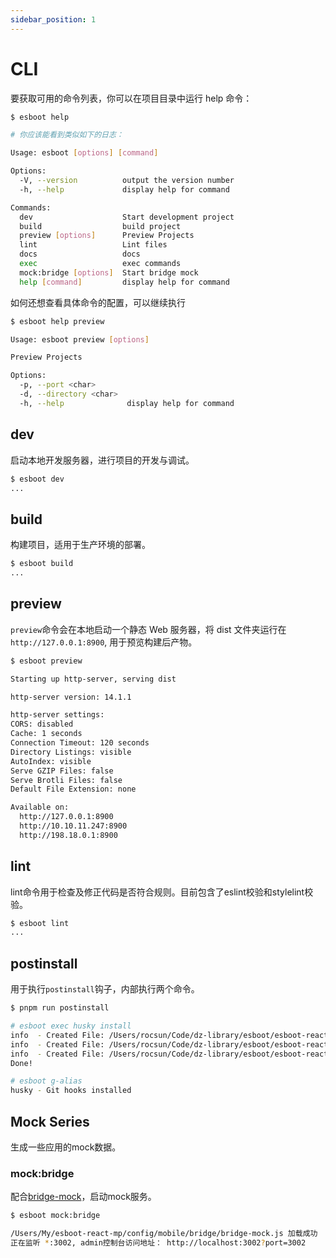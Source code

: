 ```yaml
---
sidebar_position: 1
---
```


# CLI

要获取可用的命令列表，你可以在项目目录中运行 help 命令：

```bash
$ esboot help

# 你应该能看到类似如下的日志：

Usage: esboot [options] [command]

Options:
  -V, --version          output the version number
  -h, --help             display help for command

Commands:
  dev                    Start development project
  build                  build project
  preview [options]      Preview Projects
  lint                   Lint files
  docs                   docs
  exec                   exec commands
  mock:bridge [options]  Start bridge mock
  help [command]         display help for command
```

如何还想查看具体命令的配置，可以继续执行

```bash
$ esboot help preview

Usage: esboot preview [options]

Preview Projects

Options:
  -p, --port <char>
  -d, --directory <char>
  -h, --help              display help for command
```

## dev

启动本地开发服务器，进行项目的开发与调试。

```bash
$ esboot dev
...
```

## build

构建项目，适用于生产环境的部署。

```bash
$ esboot build
...
```

## preview

`preview`命令会在本地启动一个静态 Web 服务器，将 dist 文件夹运行在 `http://127.0.0.1:8900`, 用于预览构建后产物。

```bash
$ esboot preview

Starting up http-server, serving dist

http-server version: 14.1.1

http-server settings: 
CORS: disabled
Cache: 1 seconds
Connection Timeout: 120 seconds
Directory Listings: visible
AutoIndex: visible
Serve GZIP Files: false
Serve Brotli Files: false
Default File Extension: none

Available on:
  http://127.0.0.1:8900
  http://10.10.11.247:8900
  http://198.18.0.1:8900
```

## lint

lint命令用于检查及修正代码是否符合规则。目前包含了eslint校验和stylelint校验。

```bash
$ esboot lint
...
```

## postinstall

用于执行`postinstall`钩子，内部执行两个命令。

```sh
$ pnpm run postinstall

# esboot exec husky install
info  - Created File: /Users/rocsun/Code/dz-library/esboot/esboot-react-sp/node_modules/.cache/esboot/eslint/index.js.
info  - Created File: /Users/rocsun/Code/dz-library/esboot/esboot-react-sp/node_modules/.cache/esboot/typescript/esboot.d.ts.
info  - Created File: /Users/rocsun/Code/dz-library/esboot/esboot-react-sp/node_modules/.cache/esboot/typescript/tsconfig.json.
Done!

# esboot g-alias
husky - Git hooks installed
```

## Mock Series

生成一些应用的mock数据。

### mock\:bridge

配合[bridge-mock](http://asset.web.dz/ld/bridge-mock/#/)，启动mock服务。

```sh
$ esboot mock:bridge

/Users/My/esboot-react-mp/config/mobile/bridge/bridge-mock.js 加载成功
正在监听 *:3002, admin控制台访问地址： http://localhost:3002?port=3002
```
